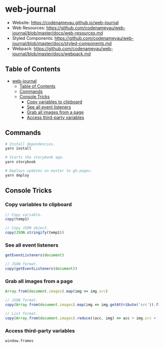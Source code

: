 # web-journal

- Website: https://codenameyau.github.io/web-journal
- Web Resources: https://github.com/codenameyau/web-journal/blob/master/docs/web-resources.md
- Styled Components: https://github.com/codenameyau/web-journal/blob/master/docs/styled-components.md
- Webpack: https://github.com/codenameyau/web-journal/blob/master/docs/webpack.md

## Table of Contents
- [web-journal](#web-journal)
  - [Table of Contents](#table-of-contents)
  - [Commands](#commands)
  - [Console Tricks](#console-tricks)
    - [Copy variables to clipboard](#copy-variables-to-clipboard)
    - [See all event listeners](#see-all-event-listeners)
    - [Grab all images from a page](#grab-all-images-from-a-page)
    - [Access third-party variables](#access-third-party-variables)

## Commands
```bash
# Install dependencies.
yarn install

# Starts the storybook app.
yarn storybook

# Deploys updates on master to gh-pages.
yarn deploy
```

## Console Tricks

### Copy variables to clipboard
```js
// Copy variable.
copy(temp1)

// Copy JSON object.
copy(JSON.stringify(temp1))
```

### See all event listeners
```js
getEventListeners(document)

// JSON format.
copy(getEventListeners(document))
```

### Grab all images from a page
```js
Array.from(document.images).map(img => img.src)

// JSON format.
copy(Array.from(document.images).map(img => img.getAttribute('src')).filter(img => !!img))

// List format.
copy(Array.from(document.images).reduce((acc, img) => acc + img.src + '\n', ''))
```

### Access third-party variables
```
window.frames
```
